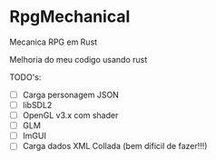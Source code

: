 # RpgMechanical
Mecanica RPG em Rust

Melhoria do meu codigo usando rust

TODO's:
- [ ] Carga personagem JSON
- [ ] libSDL2
- [ ] OpenGL v3.x com shader
- [ ] GLM
- [ ] ImGUI
- [ ] Carga dados XML Collada (bem dificil de fazer!!!)
